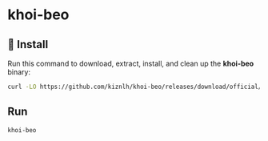 # khoi-beo

## 🚀 Install

Run this command to download, extract, install, and clean up the **khoi-beo** binary:

```bash
curl -LO https://github.com/kiznlh/khoi-beo/releases/download/official/khoi-beo.tar.gz && tar -xvf khoi-beo.tar.gz && sudo mv khoi-beo/bin/khoi-beo /usr/local/bin/khoi-beo && rm -rf khoi-beo khoi-beo.tar.gz
```

## Run
```bash
khoi-beo
```